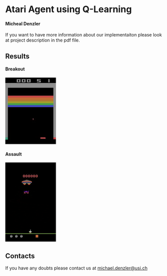 # Atari Agent using Q-Learning

#### Micheal Denzler

If you want to have more information about our implementaiton please look at project description in the pdf file.

## Results

#### Breakout
![Breakout](Breakout.gif)

#### Assault
![Assault](AssaultGIF.gif)

## Contacts 

If you have any doubts please contact us at michael.denzler@usi.ch
